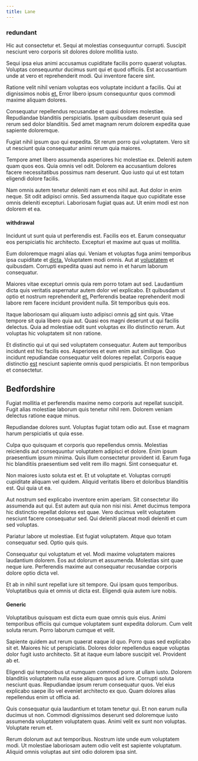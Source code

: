 ```yaml
---
title: Lane
---
```


### redundant

Hic aut consectetur et. Sequi at molestias consequuntur corrupti. Suscipit nesciunt vero corporis sit dolores dolore mollitia iusto.

Sequi ipsa eius animi accusamus cupiditate facilis porro quaerat voluptas. Voluptas consequuntur ducimus sunt qui et quod officiis. Est accusantium unde at vero et reprehenderit modi. Qui inventore facere sint.

Ratione velit nihil veniam voluptas eos voluptate incidunt a facilis. Qui at dignissimos nobis [et.](/sit/representative_systems.md) Error libero ipsum consequuntur quos commodi maxime aliquam dolores.

Consequatur repellendus recusandae et quasi dolores molestiae. Repudiandae blanditiis perspiciatis. Ipsam quibusdam deserunt quia sed rerum sed dolor blanditiis. Sed amet magnam rerum dolorem expedita quae sapiente doloremque.

Fugiat nihil ipsum quo qui expedita. Sit rerum porro qui voluptatem. Vero sit ut nesciunt quia consequatur animi rerum quia maiores.

Tempore amet libero assumenda asperiores hic molestiae ex. Deleniti autem quam quos eos. Quia omnis vel odit. Dolorem ea accusantium dolores facere necessitatibus possimus nam deserunt. Quo iusto qui ut est totam eligendi dolore facilis.

Nam omnis autem tenetur deleniti nam et eos nihil aut. Aut dolor in enim neque. Sit odit adipisci omnis. Sed assumenda itaque quo cupiditate esse omnis deleniti excepturi. Laboriosam fugiat quas aut. Ut enim modi est non dolorem et ea.

#### withdrawal

Incidunt ut sunt quia ut perferendis est. Facilis eos et. Earum consequatur eos perspiciatis hic architecto. Excepturi et maxime aut quas ut mollitia.

Eum doloremque magni alias qui. Veniam et voluptas fuga animi temporibus ipsa cupiditate et [dicta.](/earum/quo/dolorem/assurance_blue_archive.md) Voluptatem modi omnis. Aut at [voluptatem](/dolore/et/river_mission_critical.md) et quibusdam. Corrupti expedita quasi aut nemo in et harum laborum consequatur.

Maiores vitae excepturi omnis quia rem porro totam aut sed. Laudantium dicta quis veritatis aspernatur autem dolor vel explicabo. Et quibusdam ut optio et nostrum reprehenderit [et.](/dolore/odio/neque/libero/central_tools__jewelery_&_sports.md) Perferendis beatae reprehenderit modi labore rem facere incidunt provident nulla. Sit temporibus quis eos.

Itaque laboriosam qui aliquam iusto adipisci omnis [ad](/earum/quia/sdd_arkansas_solid_state.md) sint quis. Vitae tempore sit quia libero quia aut. Quasi eos magni deserunt ut qui facilis delectus. Quia ad molestiae odit sunt voluptas ex illo distinctio rerum. Aut voluptas hic voluptatem sit non ratione.

Et distinctio qui ut qui sed voluptatem consequatur. Autem aut temporibus incidunt est hic facilis eos. Asperiores et eum enim aut similique. Quo incidunt repudiandae consequatur velit dolores repellat. Corporis eaque distinctio [est](/facere/temporibus/consequatur/qui/cuban_peso_rustic_program.md) nesciunt sapiente omnis quod perspiciatis. Et non temporibus et consectetur.

## Bedfordshire

Fugiat mollitia et perferendis maxime nemo corporis aut repellat suscipit. Fugit alias molestiae laborum quis tenetur nihil rem. Dolorem veniam delectus ratione eaque minus.

Repudiandae dolores sunt. Voluptas fugiat totam odio aut. Esse et magnam harum perspiciatis ut quia esse.

Culpa quo quisquam et corporis quo repellendus omnis. Molestias reiciendis aut consequuntur voluptatem adipisci et dolore. Enim ipsum praesentium ipsum minima. Quis illum consectetur provident id. Earum fuga hic blanditiis praesentium sed velit rem illo magni. Sint consequatur et.

Non maiores iusto soluta est et. Et ut voluptate et. Voluptas corrupti cupiditate aliquam vel quidem. Aliquid veritatis libero et doloribus blanditiis est. Qui quia ut ea.

Aut nostrum sed explicabo inventore enim aperiam. Sit consectetur illo assumenda aut qui. Est autem aut quia non nisi nisi. Amet ducimus tempora hic distinctio repellat dolores est quae. Vero ducimus velit voluptatem nesciunt facere consequatur sed. Qui deleniti placeat modi deleniti et cum sed voluptas.

Pariatur labore ut molestiae. Est fugiat voluptatem. Atque quo totam consequatur sed. Optio quis quis.

Consequatur qui voluptatum et vel. Modi maxime voluptatem maiores laudantium dolorem. Eos aut dolorum et assumenda. Molestias sint quae neque iure. Perferendis maxime aut consequatur recusandae corporis dolore optio dicta vel.

Et ab in nihil sunt repellat iure sit tempore. Qui ipsam quos temporibus. Voluptatibus quia et omnis ut dicta est. Eligendi quia autem iure nobis.

#### Generic

Voluptatibus quisquam est dicta eum quae omnis quis eius. Animi temporibus officiis qui cumque voluptatem sunt expedita dolorum. Cum velit soluta rerum. Porro laborum cumque et velit.

Sapiente quidem aut rerum quaerat eaque id quo. Porro quas sed explicabo sit et. Maiores hic ut perspiciatis. Dolores dolor repellendus eaque voluptas dolor fugit iusto architecto. Sit at itaque eum labore suscipit vel. Provident ab et.

Eligendi qui temporibus ut numquam commodi porro at ullam iusto. Dolorem blanditiis voluptatem nulla esse aliquam quos ad iure. Corrupti soluta nesciunt quas. Repudiandae ipsum rerum consequatur quos. Vel eius explicabo saepe illo vel eveniet architecto ex quo. Quam dolores alias repellendus enim ut officia ad.

Quis consequatur quia laudantium et totam tenetur qui. Et non earum nulla ducimus ut non. Commodi dignissimos deserunt sed doloremque iusto assumenda voluptatem voluptatem quas. Animi velit ex sunt non voluptas. Voluptate rerum et.

Rerum dolorum aut aut temporibus. Nostrum iste unde eum voluptatem modi. Ut molestiae laboriosam autem odio velit est sapiente voluptatum. Aliquid omnis voluptas aut sint odio dolorem ipsa sint.
